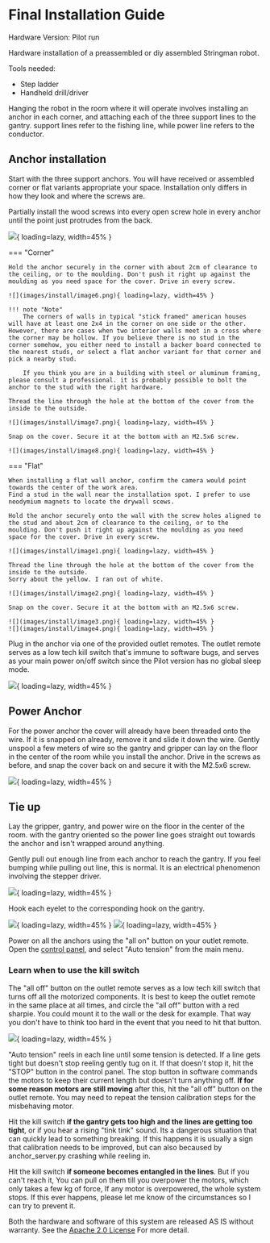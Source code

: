 # Final Installation Guide

Hardware Version: Pilot run

Hardware installation of a preassembled or diy assembled Stringman robot.

Tools needed:  

 - Step ladder
 - Handheld drill/driver

Hanging the robot in the room where it will operate involves installing an anchor in each corner, and attaching each of the three support lines to the gantry. support lines refer to the fishing line, while power line refers to the conductor.

## Anchor installation

Start with the three support anchors. You will have received or assembled corner or flat variants appropriate your space.
Installation only differs in how they look and where the screws are. 

Partially install the wood screws into every open screw hole in every anchor until the point just protrudes from the back.

![](images/install/image5.png){ loading=lazy, width=45% }

=== "Corner"
    
    Hold the anchor securely in the corner with about 2cm of clearance to the ceiling, or to the moulding. Don't push it right up against the moulding as you need space for the cover. Drive in every screw.

    ![](images/install/image6.png){ loading=lazy, width=45% }
    
	!!! note "Note"
	    The corners of walls in typical "stick framed" american houses will have at least one 2x4 in the corner on one side or the other. However, there are cases when two interior walls meet in a cross where the corner may be hollow. If you believe there is no stud in the corner somehow, you either need to install a backer board connected to the nearest studs, or select a flat anchor variant for that corner and pick a nearby stud.
        
	    If you think you are in a building with steel or aluminum framing, please consult a professional. it is probably possible to bolt the anchor to the stud with the right hardware.
    
	Thread the line through the hole at the bottom of the cover from the inside to the outside.

	![](images/install/image7.png){ loading=lazy, width=45% }
    
	Snap on the cover. Secure it at the bottom with an M2.5x6 screw.

	![](images/install/image8.png){ loading=lazy, width=45% }

=== "Flat"	
    
    When installing a flat wall anchor, confirm the camera would point towards the center of the work area.  
    Find a stud in the wall near the installation spot. I prefer to use neodymium magnets to locate the drywall scews.
    
    Hold the anchor securely onto the wall with the screw holes aligned to the stud and about 2cm of clearance to the ceiling, or to the moulding. Don't push it right up against the moulding as you need space for the cover. Drive in every screw.

    ![](images/install/image1.png){ loading=lazy, width=45% }
    
	Thread the line through the hole at the bottom of the cover from the inside to the outside.
	Sorry about the yellow. I ran out of white.

	![](images/install/image2.png){ loading=lazy, width=45% }
    
	Snap on the cover. Secure it at the bottom with an M2.5x6 screw.

	![](images/install/image3.png){ loading=lazy, width=45% }
	![](images/install/image4.png){ loading=lazy, width=45% }

Plug in the anchor via one of the provided outlet remotes. The outlet remote serves as a low tech kill switch that's immune to software bugs, and serves as your main power on/off switch since the Pilot version has no global sleep mode.

![](images/install/image9.png){ loading=lazy, width=45% }

## Power Anchor

For the power anchor the cover will already have been threaded onto the wire. If it is snapped on already, remove it and slide it down the wire. Gently unspool a few meters of wire so the gantry and gripper can lay on the floor in the center of the room while you install the anchor. Drive in the screws as before, and snap the cover back on and secure it with the M2.5x6 screw.

![](images/install/image10.png){ loading=lazy, width=45% }

## Tie up

Lay the gripper, gantry, and power wire on the floor in the center of the room. with the gantry oriented so the power line goes straight out towards the anchor and isn't wrapped around anything.

Gently pull out enough line from each anchor to reach the gantry. If you feel bumping while pulling out line, this is normal. It is an electrical phenomenon involving the stepper driver.

![](images/install/image11.png){ loading=lazy, width=45% }

Hook each eyelet to the corresponding hook on the gantry.

![](images/install/image12.png){ loading=lazy, width=45% }
![](images/install/image13.png){ loading=lazy, width=45% }

Power on all the anchors using the "all on" button on your outlet remote. Open the [control panel](usage_guide.md), and select "Auto tension" from the main menu.

### Learn when to use the kill switch

The "all off" button on the outlet remote serves as a low tech kill switch that turns off all the motorized components.
It is best to keep the outlet remote in the same place at all times, and circle the "all off" button with a red sharpie. You could mount it to the wall or the desk for example. That way you don't have to think too hard in the event that you need to hit that button.

![](images/install/image14.png){ loading=lazy, width=45% }

"Auto tension" reels in each line until some tension is detected. If a line gets tight but doesn't stop reeling gently tug on it. If that doesn't stop it, hit the "STOP" button in the control panel. The stop button in software commands the motors to keep their current length but doesn't turn anything off. **If for some reason motors are still moving** after this, hit the "all off" button on the outlet remote. You may need to repeat the tension calibration steps for the misbehaving motor.

Hit the kill switch **if the gantry gets too high and the lines are getting too tight**, or if you hear a rising "tink tink" sound. Its a dangerous situation that can quickly lead to something breaking. If this happens it is usually a sign that calibration needs to be improved, but can also becaused by anchor_server.py crashing while reeling in.

Hit the kill switch **if someone becomes entangled in the lines**. But if you can't reach it, You can pull on them till you overpower the motors, which only takes a few kg of force, If any motor is overpowered, the whole system stops.
If this ever happens, please let me know of the circumstances so I can try to prevent it.

Both the hardware and software of this system are released AS IS without warranty. See the [Apache 2.0 License](https://www.apache.org/licenses/LICENSE-2.0) For more detail.